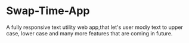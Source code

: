 # Swap-Time-App
A fully responsive text utility web app,that let's user modiy text to upper case, lower case and many more features that are coming in future.
